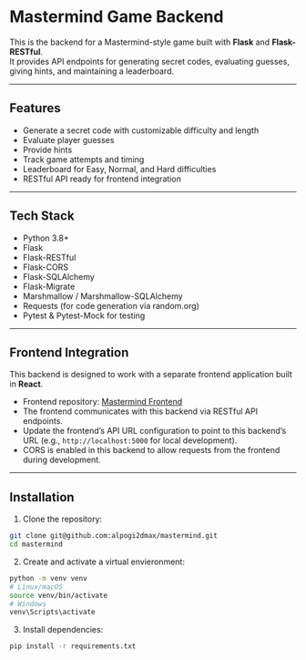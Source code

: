 # Mastermind Game Backend

This is the backend for a Mastermind-style game built with **Flask** and **Flask-RESTful**.  
It provides API endpoints for generating secret codes, evaluating guesses, giving hints, and maintaining a leaderboard.

---

## Features

- Generate a secret code with customizable difficulty and length
- Evaluate player guesses
- Provide hints
- Track game attempts and timing
- Leaderboard for Easy, Normal, and Hard difficulties
- RESTful API ready for frontend integration

---

## Tech Stack

- Python 3.8+
- Flask
- Flask-RESTful
- Flask-CORS
- Flask-SQLAlchemy
- Flask-Migrate
- Marshmallow / Marshmallow-SQLAlchemy
- Requests (for code generation via random.org)
- Pytest & Pytest-Mock for testing

---

## Frontend Integration

This backend is designed to work with a separate frontend application built in **React**.  

- Frontend repository: [Mastermind Frontend](https://github.com/alpogi2dmax/mastermind-frontend)
- The frontend communicates with this backend via RESTful API endpoints.
- Update the frontend’s API URL configuration to point to this backend’s URL (e.g., `http://localhost:5000` for local development).
- CORS is enabled in this backend to allow requests from the frontend during development.

---

## Installation

1. Clone the repository:

```bash
git clone git@github.com:alpogi2dmax/mastermind.git
cd mastermind
```

2. Create and activate a virtual envieronment:

```bash
python -m venv venv
# Linux/macOS
source venv/bin/activate
# Windows
venv\Scripts\activate
```

3.  Install dependencies:

```bash
pip install -r requirements.txt
```